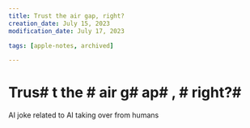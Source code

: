 ```yaml
---
title: Trust the air gap, right?
creation_date: July 15, 2023
modification_date: July 17, 2023

tags: [apple-notes, archived]

---
```



# Trus# t the # air g# ap# , # right?# 

AI joke related to AI taking over from humans 
